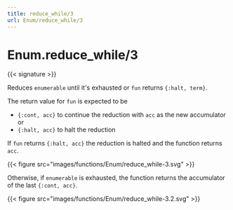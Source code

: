 ```yaml
---
title: reduce_while/3
url: Enum/reduce_while/3
---
```


# Enum.reduce_while/3

{{< signature >}}

Reduces `enumerable` until it's exhausted or `fun` returns `{:halt, term}`.

The return value for `fun` is expected to be

- `{:cont, acc}` to continue the reduction with `acc` as the new accumulator or
- `{:halt, acc}` to halt the reduction

If `fun` returns `{:halt, acc}` the reduction is halted and the function returns `acc`.

{{< figure src="images/functions/Enum/reduce_while-3.svg" >}}

Otherwise, if `enumerable` is exhausted, the function returns the accumulator of the last `{:cont, acc}`.

{{< figure src="images/functions/Enum/reduce_while-3.2.svg" >}}
